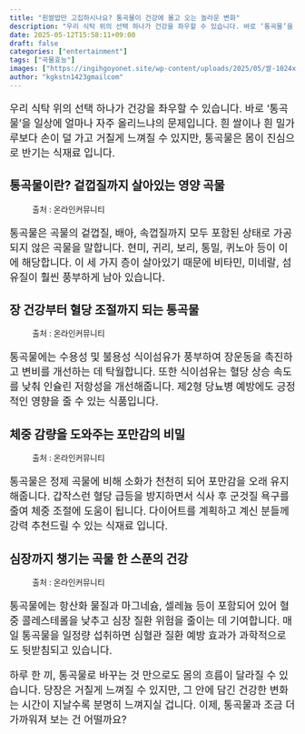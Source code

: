 ```yaml
---
title: "흰쌀밥만 고집하시나요? 통곡물이 건강에 몰고 오는 놀라운 변화"
description: "우리 식탁 위의 선택 하나가 건강을 좌우할 수 있습니다. 바로 ‘통곡물’을 일상에 얼마나 자주 올리느냐의 문제입니다. 흰 쌀이나 흰 밀가루보다 손이 덜 가고 거칠게 느껴질 수 있지만, 통곡물은 몸이 진심으로 반기는 식재료 입니다."
date: 2025-05-12T15:58:11+09:00
draft: false
categories: ["entertainment"]
tags: ["곡물효능"]
images: ["https://ingihgoyonet.site/wp-content/uploads/2025/05/쌀-1024x683.jpg", "https://ingihgoyonet.site/wp-content/uploads/2025/05/텅걱믈-1024x769.jpg", "https://ingihgoyonet.site/wp-content/uploads/2025/05/통곡물효능-1024x683.jpg", "https://ingihgoyonet.site/wp-content/uploads/2025/05/곡물-683x1024.jpg"]
author: "kgkstn1423gmailcom"
---
```


<p style="font-size:18px">우리 식탁 위의 선택 하나가 건강을 좌우할 수 있습니다. 바로 ‘통곡물’을 일상에 얼마나 자주 올리느냐의 문제입니다. 흰 쌀이나 흰 밀가루보다 손이 덜 가고 거칠게 느껴질 수 있지만, 통곡물은 몸이 진심으로 반기는 식재료 입니다.</p> <h2 >통곡물이란? 겉껍질까지 살아있는 영양 곡물</h2> <figure ><img src="https://ingihgoyonet.site/wp-content/uploads/2025/05/쌀-1024x683.jpg" alt="" style="aspect-ratio:16/9;object-fit:cover"/><figcaption >출처 : 온라인커뮤니티</figcaption></figure> <p style="font-size:18px">통곡물은 곡물의 겉껍질, 배아, 속껍질까지 모두 포함된 상태로 가공되지 않은 곡물을 말합니다. 현미, 귀리, 보리, 통밀, 퀴노아 등이 이에 해당합니다. 이 세 가지 층이 살아있기 때문에 비타민, 미네랄, 섬유질이 훨씬 풍부하게 남아 있습니다.</p> <h2 >장 건강부터 혈당 조절까지 되는 통곡물</h2> <figure ><img src="https://ingihgoyonet.site/wp-content/uploads/2025/05/텅걱믈-1024x769.jpg" alt="" style="aspect-ratio:16/9;object-fit:cover"/><figcaption >출처 : 온라인커뮤니티</figcaption></figure> <p style="font-size:18px">통곡물에는 수용성 및 불용성 식이섬유가 풍부하여 장운동을 촉진하고 변비를 개선하는 데 탁월합니다. 또한 식이섬유는 혈당 상승 속도를 낮춰 인슐린 저항성을 개선해줍니다. 제2형 당뇨병 예방에도 긍정적인 영향을 줄 수 있는 식품입니다.</p> <h2 >체중 감량을 도와주는 포만감의 비밀</h2> <figure ><img src="https://ingihgoyonet.site/wp-content/uploads/2025/05/통곡물효능-1024x683.jpg" alt="" style="aspect-ratio:16/9;object-fit:cover"/><figcaption >출처 : 온라인커뮤니티</figcaption></figure> <p style="font-size:18px">통곡물은 정제 곡물에 비해 소화가 천천히 되어 포만감을 오래 유지해줍니다. 갑작스런 혈당 급등을 방지하면서 식사 후 군것질 욕구를 줄여 체중 조절에 도움이 됩니다. 다이어트를 계획하고 계신 분들께 강력 추천드릴 수 있는 식재료 입니다.</p> <h2 >심장까지 챙기는 곡물 한 스푼의 건강</h2> <figure ><img src="https://ingihgoyonet.site/wp-content/uploads/2025/05/곡물-683x1024.jpg" alt="" style="aspect-ratio:16/9;object-fit:cover"/><figcaption >출처 : 온라인커뮤니티</figcaption></figure> <p style="font-size:18px">통곡물에는 항산화 물질과 마그네슘, 셀레늄 등이 포함되어 있어 혈중 콜레스테롤을 낮추고 심장 질환 위험을 줄이는 데 기여합니다. 매일 통곡물을 일정량 섭취하면 심혈관 질환 예방 효과가 과학적으로도 뒷받침되고 있습니다.</p> <p style="font-size:18px">하루 한 끼, 통곡물로 바꾸는 것 만으로도 몸의 흐름이 달라질 수 있습니다. 당장은 거칠게 느껴질 수 있지만, 그 안에 담긴 건강한 변화는 시간이 지날수록 분명히 느껴지실 겁니다. 이제, 통곡물과 조금 더 가까워져 보는 건 어떨까요?</p>